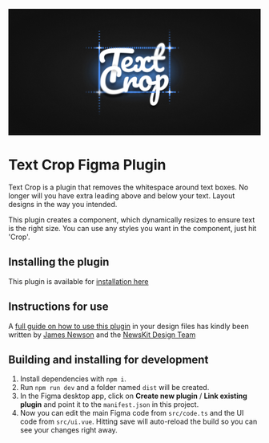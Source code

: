 ![Logo Cover for Text Crop Plugin](https://github.com/LukeFinch/Figma-Text-Crop/raw/main/Cover.png)

# Text Crop Figma Plugin

Text Crop is a plugin that removes the whitespace around text boxes. No longer will you have extra leading above and below your text. Layout designs in the way you intended.

This plugin creates a component, which dynamically resizes to ensure text is the right size. You can use any styles you want in the component, just hit 'Crop'.


## Installing the plugin
This plugin is available for [installation here](https://www.figma.com/community/plugin/951930713294228024/Text-Crop)

## Instructions for use
A [full guide on how to use this plugin](https://www.figma.com/community/file/1106697675173909838) in your design files has kindly been written by [James Newson](https://github.com/jamestnew) and the [NewsKit Design Team](https://newskit.co.uk)

## Building and installing for development

1. Install dependencies with `npm i`.
2. Run `npm run dev` and a folder named `dist` will be created.
3. In the Figma desktop app, click on **Create new plugin** / **Link existing plugin** and point it to the `manifest.json` in this project.
4. Now you can edit the main Figma code from `src/code.ts` and the UI code from `src/ui.vue`. Hitting save will auto-reload the build so you can see your changes right away.
